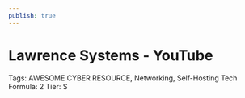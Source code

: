 ```yaml
---
publish: true
---
```

# Lawrence Systems - YouTube

Tags: AWESOME CYBER RESOURCE, Networking, Self-Hosting Tech
Formula: 2
Tier: S
